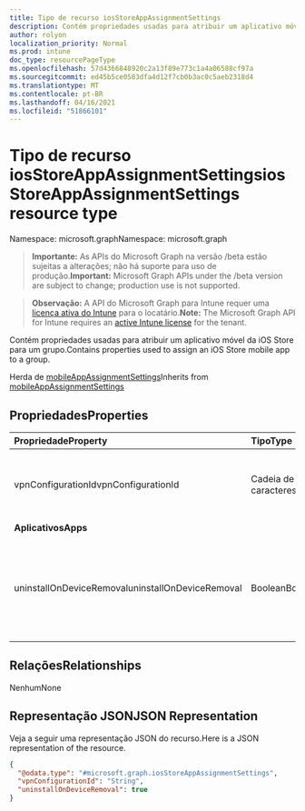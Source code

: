 ```yaml
---
title: Tipo de recurso iosStoreAppAssignmentSettings
description: Contém propriedades usadas para atribuir um aplicativo móvel da iOS Store para um grupo.
author: rolyon
localization_priority: Normal
ms.prod: intune
doc_type: resourcePageType
ms.openlocfilehash: 57d4366848920c2a13f89e773c1a4a06588cf97a
ms.sourcegitcommit: ed45b5ce0583dfa4d12f7cb0b3ac0c5aeb2318d4
ms.translationtype: MT
ms.contentlocale: pt-BR
ms.lasthandoff: 04/16/2021
ms.locfileid: "51866101"
---
```

# <a name="iosstoreappassignmentsettings-resource-type"></a><span data-ttu-id="a60d7-103">Tipo de recurso iosStoreAppAssignmentSettings</span><span class="sxs-lookup"><span data-stu-id="a60d7-103">iosStoreAppAssignmentSettings resource type</span></span>

<span data-ttu-id="a60d7-104">Namespace: microsoft.graph</span><span class="sxs-lookup"><span data-stu-id="a60d7-104">Namespace: microsoft.graph</span></span>

> <span data-ttu-id="a60d7-105">**Importante:** As APIs do Microsoft Graph na versão /beta estão sujeitas a alterações; não há suporte para uso de produção.</span><span class="sxs-lookup"><span data-stu-id="a60d7-105">**Important:** Microsoft Graph APIs under the /beta version are subject to change; production use is not supported.</span></span>

> <span data-ttu-id="a60d7-106">**Observação:** A API do Microsoft Graph para Intune requer uma [licença ativa do Intune](https://go.microsoft.com/fwlink/?linkid=839381) para o locatário.</span><span class="sxs-lookup"><span data-stu-id="a60d7-106">**Note:** The Microsoft Graph API for Intune requires an [active Intune license](https://go.microsoft.com/fwlink/?linkid=839381) for the tenant.</span></span>

<span data-ttu-id="a60d7-107">Contém propriedades usadas para atribuir um aplicativo móvel da iOS Store para um grupo.</span><span class="sxs-lookup"><span data-stu-id="a60d7-107">Contains properties used to assign an iOS Store mobile app to a group.</span></span>


<span data-ttu-id="a60d7-108">Herda de [mobileAppAssignmentSettings](../resources/intune-shared-mobileappassignmentsettings.md)</span><span class="sxs-lookup"><span data-stu-id="a60d7-108">Inherits from [mobileAppAssignmentSettings](../resources/intune-shared-mobileappassignmentsettings.md)</span></span>

## <a name="properties"></a><span data-ttu-id="a60d7-109">Propriedades</span><span class="sxs-lookup"><span data-stu-id="a60d7-109">Properties</span></span>
|<span data-ttu-id="a60d7-110">Propriedade</span><span class="sxs-lookup"><span data-stu-id="a60d7-110">Property</span></span>|<span data-ttu-id="a60d7-111">Tipo</span><span class="sxs-lookup"><span data-stu-id="a60d7-111">Type</span></span>|<span data-ttu-id="a60d7-112">Descrição</span><span class="sxs-lookup"><span data-stu-id="a60d7-112">Description</span></span>|
|:---|:---|:---|
|<span data-ttu-id="a60d7-113">vpnConfigurationId</span><span class="sxs-lookup"><span data-stu-id="a60d7-113">vpnConfigurationId</span></span>|<span data-ttu-id="a60d7-114">Cadeia de caracteres</span><span class="sxs-lookup"><span data-stu-id="a60d7-114">String</span></span>|<span data-ttu-id="a60d7-115">A identificação de configuração da VPN a aplicar neste aplicativo.</span><span class="sxs-lookup"><span data-stu-id="a60d7-115">The VPN Configuration Id to apply for this app.</span></span>|
|<span data-ttu-id="a60d7-116">**Aplicativos**</span><span class="sxs-lookup"><span data-stu-id="a60d7-116">**Apps**</span></span>|
|<span data-ttu-id="a60d7-117">uninstallOnDeviceRemoval</span><span class="sxs-lookup"><span data-stu-id="a60d7-117">uninstallOnDeviceRemoval</span></span>|<span data-ttu-id="a60d7-118">Boolean</span><span class="sxs-lookup"><span data-stu-id="a60d7-118">Boolean</span></span>|<span data-ttu-id="a60d7-119">Se deve ou não desinstalar o aplicativo quando o dispositivo for removido do Intune.</span><span class="sxs-lookup"><span data-stu-id="a60d7-119">Whether or not to uninstall the app when device is removed from Intune.</span></span>|

## <a name="relationships"></a><span data-ttu-id="a60d7-120">Relações</span><span class="sxs-lookup"><span data-stu-id="a60d7-120">Relationships</span></span>
<span data-ttu-id="a60d7-121">Nenhum</span><span class="sxs-lookup"><span data-stu-id="a60d7-121">None</span></span>

## <a name="json-representation"></a><span data-ttu-id="a60d7-122">Representação JSON</span><span class="sxs-lookup"><span data-stu-id="a60d7-122">JSON Representation</span></span>
<span data-ttu-id="a60d7-123">Veja a seguir uma representação JSON do recurso.</span><span class="sxs-lookup"><span data-stu-id="a60d7-123">Here is a JSON representation of the resource.</span></span>
<!-- {
  "blockType": "resource",
  "@odata.type": "microsoft.graph.iosStoreAppAssignmentSettings"
}
-->
``` json
{
  "@odata.type": "#microsoft.graph.iosStoreAppAssignmentSettings",
  "vpnConfigurationId": "String",
  "uninstallOnDeviceRemoval": true
}
```




